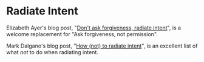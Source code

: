 # Radiate Intent

Elizabeth Ayer's blog post, "[Don't ask forgiveness, radiate intent](https://medium.com/@ElizAyer/dont-ask-forgiveness-radiate-intent-d36fd22393a3)", is a welcome replacement for "Ask forgiveness, not permission".

Mark Dalgano's blog post, "[How (not) to radiate intent](https://markdalgarno.medium.com/how-not-to-radiate-intent-496af72a630b)", is an excellent list of what _not_ to do when radiating intent.
<!--stackedit_data:
eyJoaXN0b3J5IjpbMTA5NzE5MzkzMywxODYzMzQ4NTI2XX0=
-->